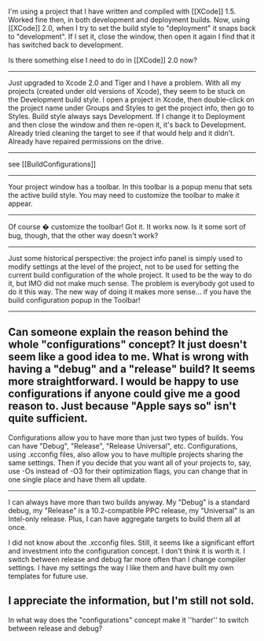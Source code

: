 

I'm using a project that I have written and compiled with [[XCode]] 1.5.  Worked fine then, in both development and deployment builds.
Now, using [[XCode]] 2.0, when I try to set the build style to "deployment" it snaps back to "development".  If I set it, close the window, then open it again I find that it has switched back to development.

Is there something else I need to do in [[XCode]] 2.0 now?

----

Just upgraded to Xcode 2.0 and Tiger and I have a problem. With all my projects (created under old versions of Xcode), they seem to be stuck on the Development build style. I open a project in Xcode, then double-click on the project name under Groups and Styles to get the project info, then go to Styles. Build style always says Development. If I change it to Deployment and then close the window and then re-open it, it's back to Development. Already tried cleaning the target to see if that would help and it didn't. Already have repaired permissions on the drive.

----

see [[BuildConfigurations]]

----

Your project window has a toolbar. In this toolbar is a popup menu that sets the active build style. You may need to customize the toolbar to make it appear.

----
Of course � customize the toolbar!
Got it.  It works now.  Is it some sort of bug, though, that the other way doesn't work?

----
Just some historical perspective: the project info panel is  simply used to modify settings at the level of the project, not to be used for setting the current build configuration of the whole project. It used to be the way to do it, but IMO did not make much sense. The problem is everybody got used to do it this way. The new way of doing it makes more sense... if you have the build configuration popup in the Toolbar!

----
Can someone explain the reason behind the whole "configurations" concept? It just doesn't seem like a good idea to me. What is wrong with having a "debug" and a "release" build? It seems more straightforward. I would be happy to use configurations if anyone could give me a good reason to. Just because "Apple says so" isn't quite sufficient.
----

Configurations allow you to have more than just two types of builds. You can have "Debug", "Release", "Release Universal", etc. Configurations, using .xcconfig files, also allow you to have multiple projects sharing the same settings. Then if you decide that you want all of your projects to, say, use -Os instead of -O3 for their optimization flags, you can change that in one single place and have them all update.

----
I can always have more than two builds anyway. My "Debug" is a standard debug, my "Release" is a 10.2-compatible PPC release, my "Universal" is an Intel-only release. Plus, I can have aggregate targets to build them all at once.

I did not know about the .xcconfig files. Still, it seems like a significant effort and investment into the configuration concept. I don't think it is worth it. I switch between release and debug far more often than I change compiler settings. I have my settings the way I like them and have built my own templates for future use.

I appreciate the information, but I'm still not sold. 
----

In what way does the "configurations" concept make it ''harder'' to switch between release and debug?